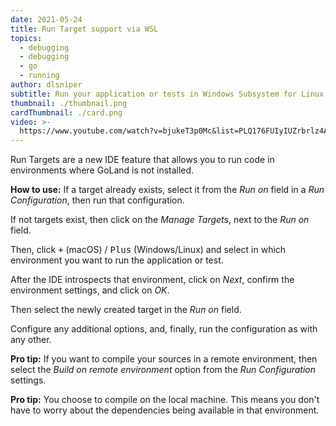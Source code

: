 ```yaml
---
date: 2021-05-24
title: Run Target support via WSL
topics:
  - debugging
  - debugging
  - go
  - running
author: dlsniper
subtitle: Run your application or tests in Windows Subsystem for Linux (WSL) with ease
thumbnail: ./thumbnail.png
cardThumbnail: ./card.png
video: >-
  https://www.youtube.com/watch?v=bjukeT3p0Mc&list=PLQ176FUIyIUZrbrlz4AY1V8VzBJKZyVlW&index=108
---
```


Run Targets are a new IDE feature that allows you to run code in environments where GoLand is not installed.

**How to use:**
If a target already exists, select it from the _Run on_ field in a _Run Configuration_, then run that configuration.

If not targets exist, then click on the _Manage Targets_, next to the _Run on_ field.

Then, click <kbd>+</kbd> (macOS) / <kbd>Plus</kbd> (Windows/Linux) and select in which environment you want to run the application or test.

After the IDE introspects that environment, click on _Next_, confirm the environment settings, and click on _OK_.

Then select the newly created target in the _Run on_ field.

Configure any additional options, and, finally, run the configuration as with any other.

**Pro tip:** If you want to compile your sources in a remote environment, then select the _Build on remote environment_ option from the _Run Configuration_ settings.

**Pro tip:** You choose to compile on the local machine. This means you don't have to worry about the dependencies being available in that environment.
